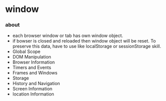 # window

### about

- each browser window or tab has own window object.
- if bowser is closed and reloaded then window object will be reset. To preserve this data, have to use like localStorage or sessionStorage skill.
- Global Scope
- DOM Manipulation
- Browser Information
- Timers and Events
- Frames and Windows
- Storage
- History and Navigation
- Screen Information
- location Information